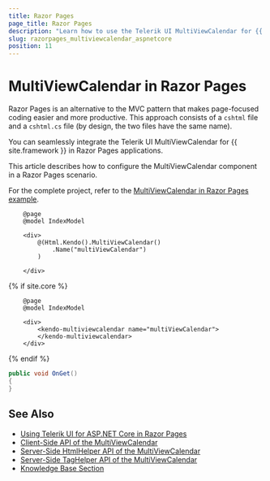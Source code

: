 ```yaml
---
title: Razor Pages
page_title: Razor Pages
description: "Learn how to use the Telerik UI MultiViewCalendar for {{ site.framework }} in a Razor Pages application."
slug: razorpages_multiviewcalendar_aspnetcore
position: 11
---
```



# MultiViewCalendar in Razor Pages

Razor Pages is an alternative to the MVC pattern that makes page-focused coding easier and more productive. This approach consists of a `cshtml` file and a `cshtml.cs` file (by design, the two files have the same name). 

You can seamlessly integrate the Telerik UI MultiViewCalendar for {{ site.framework }} in Razor Pages applications.

This article describes how to configure the MultiViewCalendar component in a Razor Pages scenario.

For the complete project, refer to the [MultiViewCalendar in Razor Pages example](https://github.com/telerik/ui-for-aspnet-core-examples/blob/master/Telerik.Examples.RazorPages/Telerik.Examples.RazorPages/Pages/MultiViewCalendar/MultiViewCalendarIndex.cshtml).

```HtmlHelper
    @page
    @model IndexModel

    <div>
        @(Html.Kendo().MultiViewCalendar()
            .Name("multiViewCalendar")
        )

    </div>
```
{% if site.core %}
```TagHelper
    @page
    @model IndexModel

    <div>
        <kendo-multiviewcalendar name="multiViewCalendar">
        </kendo-multiviewcalendar>
    </div>

```
{% endif %}
```C# PageModel
public void OnGet()
{
}
```

## See Also

* [Using Telerik UI for ASP.NET Core in Razor Pages](https://docs.telerik.com/aspnet-core/getting-started/razor-pages#using-telerik-ui-for-aspnet-core-in-razor-pages)
* [Client-Side API of the MultiViewCalendar](https://docs.telerik.com/kendo-ui/api/javascript/ui/multiviewcalendar)
* [Server-Side HtmlHelper API of the MultiViewCalendar](/api/multiviewcalendar)
* [Server-Side TagHelper API of the MultiViewCalendar](/api/taghelpers/multiviewcalendar)
* [Knowledge Base Section](/knowledge-base)
